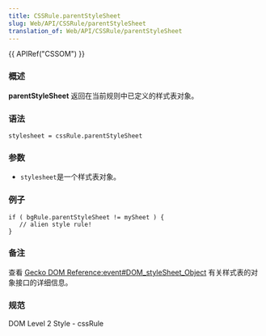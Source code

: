 ```yaml
---
title: CSSRule.parentStyleSheet
slug: Web/API/CSSRule/parentStyleSheet
translation_of: Web/API/CSSRule/parentStyleSheet
---
```

{{ APIRef("CSSOM") }}

### 概述

**parentStyleSheet** 返回在当前规则中已定义的样式表对象。

### 语法

```plain
stylesheet = cssRule.parentStyleSheet
```

### 参数

- `stylesheet`是一个样式表对象。

### 例子

```plain
if ( bgRule.parentStyleSheet != mySheet ) {
   // alien style rule!
}
```

### 备注

查看 [Gecko DOM Reference:event#DOM_styleSheet_Object](en/Gecko_DOM_Reference/event#DOM_styleSheet_Object) 有关样式表的对象接口的详细信息。

### 规范

DOM Level 2 Style - cssRule

